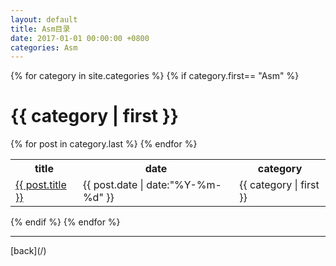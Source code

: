 ```yaml
---
layout: default
title: Asm目录
date: 2017-01-01 00:00:00 +0800
categories: Asm
---
```

{% for category in site.categories %}
{% if category.first== "Asm" %}
# {{ category | first }}
<table>
	<tr>
		<th>title</th>
		<th>date</th>	
		<th>category</th>
	</tr>
			{% for post in category.last %}
				<tr>
					<td><a href="{{ post.url }}">{{ post.title }}</a></td>
					<td>{{ post.date | date:"%Y-%m-%d" }}</td>
					<td>{{ category | first }}</td>
				</tr>
			{% endfor %}
</table>
{% endif %}
{% endfor %}
<hr/>
[back](/)
